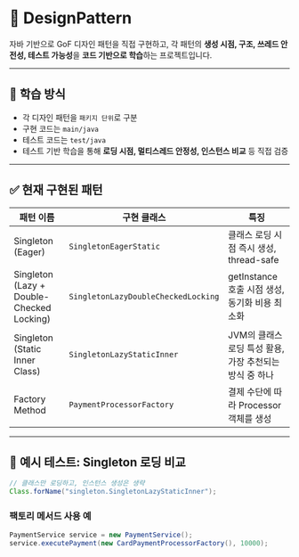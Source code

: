 # 🎯 DesignPattern

자바 기반으로 GoF 디자인 패턴을 직접 구현하고,
각 패턴의 **생성 시점, 구조, 쓰레드 안전성, 테스트 가능성**을 **코드 기반으로 학습**하는 프로젝트입니다.

---

## 🧠 학습 방식

- 각 디자인 패턴을 `패키지 단위`로 구분
- 구현 코드는 `main/java`
- 테스트 코드는 `test/java`
- 테스트 기반 학습을 통해 **로딩 시점, 멀티스레드 안정성, 인스턴스 비교** 등 직접 검증

---

## ✅ 현재 구현된 패턴

| 패턴 이름 | 구현 클래스 | 특징 |
|-----------|-------------|------|
| Singleton (Eager) | `SingletonEagerStatic` | 클래스 로딩 시점 즉시 생성, thread-safe |
| Singleton (Lazy + Double-Checked Locking) | `SingletonLazyDoubleCheckedLocking` | getInstance 호출 시점 생성, 동기화 비용 최소화 |
| Singleton (Static Inner Class) | `SingletonLazyStaticInner` | JVM의 클래스 로딩 특성 활용, 가장 추천되는 방식 중 하나 |
| Factory Method | `PaymentProcessorFactory` | 결제 수단에 따라 Processor 객체를 생성 |

---

## 🧪 예시 테스트: Singleton 로딩 비교

```java
// 클래스만 로딩하고, 인스턴스 생성은 생략
Class.forName("singleton.SingletonLazyStaticInner");
```

### 팩토리 메서드 사용 예

```java
PaymentService service = new PaymentService();
service.executePayment(new CardPaymentProcessorFactory(), 10000);
```
